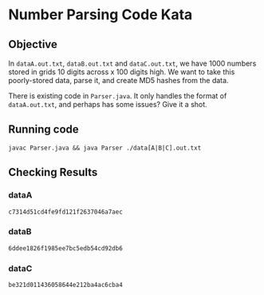 # Number Parsing Code Kata
## Objective
In ```dataA.out.txt```, ```dataB.out.txt``` and ```dataC.out.txt```, we have 1000 numbers stored in grids 10 digits across x 100 digits high. We want to take this poorly-stored data, parse it, and create MD5 hashes from the data.   

There is existing code in ```Parser.java```. It only handles the format of ```dataA.out.txt```, and perhaps has some issues? Give it a shot.

## Running code 
```javac Parser.java && java Parser ./data[A|B|C].out.txt```

## Checking Results
### dataA  
```c7314d51cd4fe9fd121f2637046a7aec```  
### dataB  
```6ddee1826f1985ee7bc5edb54cd92db6```  
### dataC  
```be321d011436058644e212ba4ac6cba4```  

